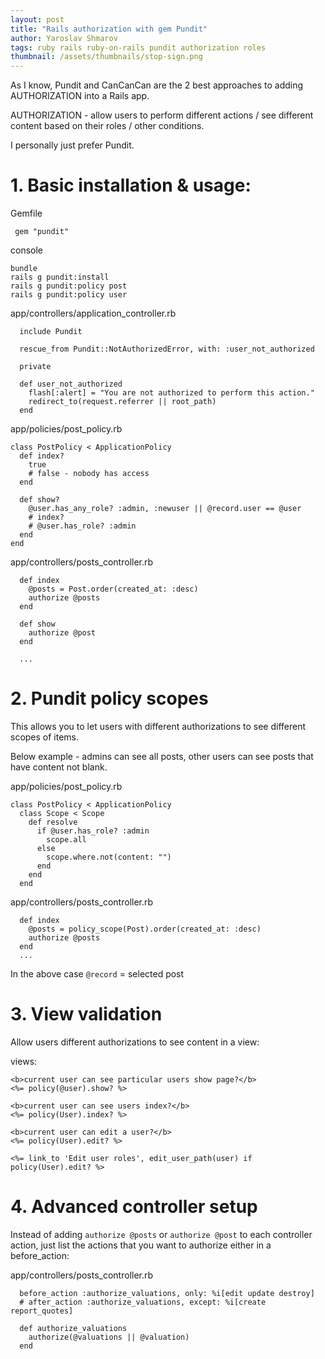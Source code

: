 ```yaml
---
layout: post
title: "Rails authorization with gem Pundit"
author: Yaroslav Shmarov
tags: ruby rails ruby-on-rails pundit authorization roles
thumbnail: /assets/thumbnails/stop-sign.png
---
```


As I know, Pundit and CanCanCan are the 2 best approaches to adding AUTHORIZATION into a Rails app.

AUTHORIZATION - allow users to perform different actions / see different content based on their roles / other conditions.

I personally just prefer Pundit.

# 1. Basic installation & usage:

Gemfile
```
 gem "pundit"
```

console
```
bundle
rails g pundit:install
rails g pundit:policy post
rails g pundit:policy user
```

app/controllers/application_controller.rb
```
  include Pundit

  rescue_from Pundit::NotAuthorizedError, with: :user_not_authorized

  private

  def user_not_authorized
    flash[:alert] = "You are not authorized to perform this action."
    redirect_to(request.referrer || root_path)
  end
```

app/policies/post_policy.rb
```
class PostPolicy < ApplicationPolicy
  def index?
    true
    # false - nobody has access
  end

  def show?
    @user.has_any_role? :admin, :newuser || @record.user == @user
    # index?
    # @user.has_role? :admin
  end
end
```

app/controllers/posts_controller.rb
```
  def index
    @posts = Post.order(created_at: :desc)
    authorize @posts
  end

  def show
    authorize @post
  end

  ...
```

# 2. Pundit policy scopes

This allows you to let users with different authorizations to see different scopes of items.

Below example - admins can see all posts, other users can see posts that have content not blank.

app/policies/post_policy.rb
```
class PostPolicy < ApplicationPolicy
  class Scope < Scope
    def resolve
      if @user.has_role? :admin
        scope.all
      else
        scope.where.not(content: "")
      end
    end
  end
```

app/controllers/posts_controller.rb
```
  def index
    @posts = policy_scope(Post).order(created_at: :desc)
    authorize @posts
  end
  ...
```

In the above case `@record` = selected post

# 3. View validation

Allow users different authorizations to see content in a view:

views:
```
<b>current user can see particular users show page?</b>
<%= policy(@user).show? %>

<b>current user can see users index?</b>
<%= policy(User).index? %>

<b>current user can edit a user?</b>
<%= policy(User).edit? %>

<%= link_to 'Edit user roles', edit_user_path(user) if policy(User).edit? %>
```

# 4. Advanced controller setup

Instead of adding `authorize @posts` or `authorize @post` to each controller action,
just list the actions that you want to authorize either in a before_action:

app/controllers/posts_controller.rb
```
  before_action :authorize_valuations, only: %i[edit update destroy]
  # after_action :authorize_valuations, except: %i[create report_quotes]

  def authorize_valuations
    authorize(@valuations || @valuation)
  end
```
